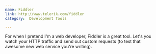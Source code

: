 ```yaml
---
name: Fiddler
link: http://www.telerik.com/fiddler
category:  Development Tools

---
```


For when I pretend I'm a web developer, Fiddler is a great tool.  Let's you watch your HTTP traffic and send out custom requests (to test that awesome new web service you're writing).  